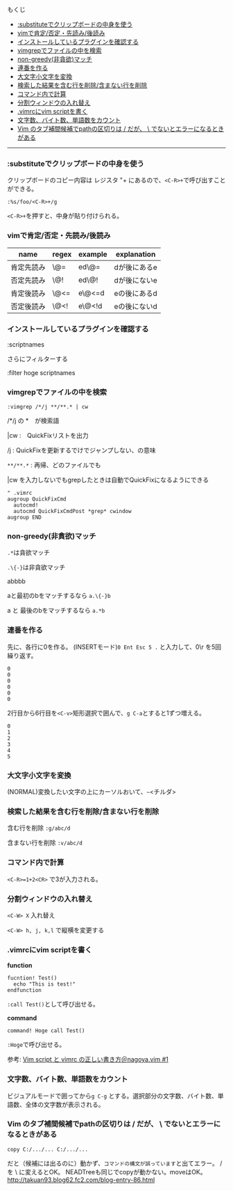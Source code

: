 もくじ

- [:substituteでクリップボードの中身を使う](#substituteでクリップボードの中身を使う)
- [vimで肯定/否定・先読み/後読み](#vimで肯定否定先読み後読み)
- [インストールしているプラグインを確認する](#インストールしているプラグインを確認する)
- [vimgrepでファイルの中を検索](#vimgrepでファイルの中を検索)
- [non-greedy(非貪欲)マッチ](#non-greedy非貪欲マッチ)
- [連番を作る](#連番を作る)
- [大文字小文字を変換](#大文字小文字を変換)
- [検索した結果を含む行を削除/含まない行を削除](#検索した結果を含む行を削除含まない行を削除)
- [コマンド内で計算](#コマンド内で計算)
- [分割ウィンドウの入れ替え](#分割ウィンドウの入れ替え)
- [.vimrcにvim scriptを書く](#vimrcにvim-scriptを書く)
- [文字数、バイト数、単語数をカウント](#文字数バイト数単語数をカウント)
- [Vim のタブ補間候補でpathの区切りは / だが、 \ でないとエラーになるときがある](#vim-のタブ補間候補でpathの区切りは--だが--でないとエラーになるときがある)

----

### :substituteでクリップボードの中身を使う

クリップボードのコピー内容は レジスタ "+ にあるので、`<C-R>+`で呼び出すことができる。
```
:%s/foo/<C-R>+/g
```
`<C-R>+`を押すと、中身が貼り付けられる。

### vimで肯定/否定・先読み/後読み

name       | regex | example| explanation
-----------|-----|-------|------
肯定先読み | \\@= | ed\\@= |  dが後にあるe
否定先読み | \\@! | ed\\@! |  dが後にないe
肯定後読み | \\@<=| e\\@<=d|  eの後にあるd
否定後読み | \\@<!| e\\@<!d|  eの後にないd

### インストールしているプラグインを確認する

:scriptnames

さらにフィルターする

:filter hoge scriptnames



### vimgrepでファイルの中を検索

`:vimgrep /*/j **/**.* | cw`

/*/j の *　が検索語

|cw :　QuickFixリストを出力

/j : QuickFixを更新するでけでジャンプしない、の意味

`**/**.*` : 再帰、どのファイルでも

|cw を入力しないでもgrepしたときは自動でQuickFixになるようにできる

```
" .vimrc
augroup QuickFixCmd
  autocmd!
  autocmd QuickFixCmdPost *grep* cwindow
augroup END
```

### non-greedy(非貪欲)マッチ


`.*`は貪欲マッチ

`.\{-}`は非貪欲マッチ


abbbb

aと最初のbをマッチするなら `a.\{-}b`

a と 最後のbをマッチするなら `a.*b`


### 連番を作る

先に、各行に0を作る。
(INSERTモード)`0 Ent Esc 5 .` と入力して、0\r を5回繰り返す。

```
0
0
0
0
0
0
```

2行目から6行目を`<C-v>`矩形選択で囲んで、`g C-a`とすると1ずつ増える。

```
0
1
2
3
4
5
```


### 大文字小文字を変換

(NORMAL)変換したい文字の上にカーソルおいて、`~`<チルダ>

### 検索した結果を含む行を削除/含まない行を削除

含む行を削除 `:g/abc/d`

含まない行を削除 `:v/abc/d`


### コマンド内で計算
`<C-R>=1+2<CR>` で3が入力される。

### 分割ウィンドウの入れ替え
`<C-W> X` 入れ替え

`<C-W> h, j, k,l` で縦横を変更する


### .vimrcにvim scriptを書く

**function**
```vim
fucntion! Test()
  echo "This is test!"
endfunction
```

`:call Test()`として呼び出せる。

**command**
```vim
command! Hoge call Test()
```
`:Hoge`で呼び出せる。

参考:
[Vim script と vimrc の正しい書き方＠nagoya.vim #1](https://www.slideshare.net/cohama/vim-script-vimrc-nagoyavim-1)


### 文字数、バイト数、単語数をカウント

ビジュアルモードで囲ってから`g C-g` とする。選択部分の文字数、バイト数、単語数、全体の文字数が表示される。

### Vim のタブ補間候補でpathの区切りは / だが、 \ でないとエラーになるときがある

`copy C:/.../... C:/.../...`

だと（候補には出るのに）動かず、`コマンドの構文が誤っています`と出てエラー。 / を \ に変えるとOK。
NEADTreeも同じでcopyが動かない。moveはOK。
http://takuan93.blog62.fc2.com/blog-entry-86.html
